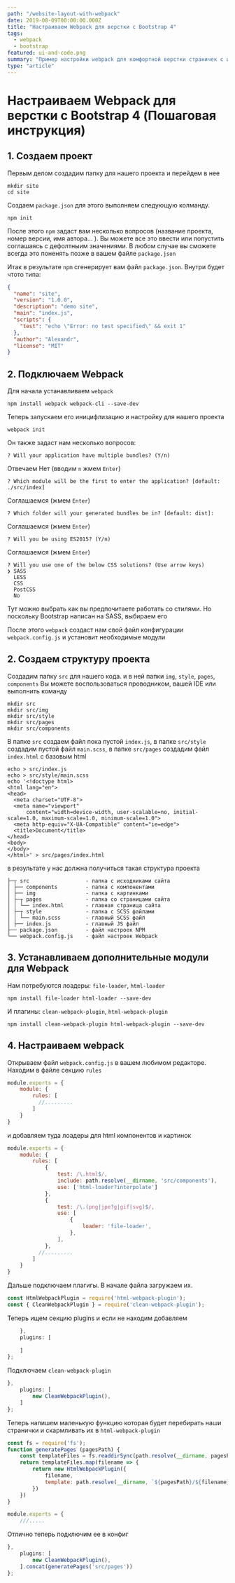 ```yaml
---
path: "/website-layout-with-webpack"
date: 2019-08-09T00:00:00.000Z
title: "Настраиваем Webpack для верстки с Bootstrap 4"
tags:
  - webpack
  - bootstrap
featured: ui-and-code.png
summary: "Пример настройки webpack для комфортной верстки страничек c использованием bootstrap"
type: "article"
---
```

# Настраиваем Webpack для верстки с Bootstrap 4 (Пошаговая инструкция)
## 1. Создаем проект
Первым делом создадим папку для нашего проекта и перейдем в нее
```shell script
mkdir site
cd site
```
Создаем ```package.json``` для этого выполняем следующую колманду.
```shell script
npm init
```
После этого ```npm``` задаст вам несколько вопросов 
(название проекта, номер версии, имя автора... ). 
Вы можете все это ввести или попустить соглашаясь с дефолтныим значениями.
В любом случае вы сможете всегда это поненять позже в вашем файле ```package.json```

Итак в результате ```npm``` сгенерирует вам  файл ```package.json```. Внутри будет чтото типа:
```json
{
  "name": "site",
  "version": "1.0.0",
  "description": "demo site",
  "main": "index.js",
  "scripts": {
    "test": "echo \"Error: no test specified\" && exit 1"
  },
  "author": "Alexandr",
  "license": "MIT"
}
```
## 2. Подключаем Webpack

Для начала устанавливаем ```webpack```
```shell script
npm install webpack webpack-cli --save-dev
```
Теперь запускаем его иницифлизацию и настройку для нашего проекта
```shell script
webpack init
```
Он также задаст нам несколько вопросов:
```shell script
? Will your application have multiple bundles? (Y/n) 
```
Отвечаем Нет (вводим ```n``` жмем ```Enter```)
```shell script
? Which module will be the first to enter the application? [default: ./src/index] 
```
Соглашаемся (жмем ```Enter```)
```shell script
? Which folder will your generated bundles be in? [default: dist]: 
```
Соглашаемся (жмем ```Enter```)
```shell script
? Will you be using ES2015? (Y/n)
```
Соглашаемся (жмем ```Enter```)
```shell script
? Will you use one of the below CSS solutions? (Use arrow keys)
❯ SASS 
  LESS 
  CSS 
  PostCSS 
  No 
```
Тут можно выбрать как вы предпочитаете работать со стилями. 
Но поскольку Bootstrap написан на SASS, выбираем его

После этого ```webpack``` создаст нам свой файл конфигурации ```webpack.config.js``` и установит необходимые модули

## 2. Создаем структуру проекта

Создадим папку ```src``` для нашего кода. и в ней папки ```img```,
```style```, ```pages```, ```components``` 
Вы можете воспользоваться проводником, вашей IDE или выполнить команду  
```shell script
mkdir src 
mkdir src/img
mkdir src/style
mkdir src/pages
mkdir src/components
```

В папке ```src``` создаем файл пока пустой ```index.js```,
в папке ```src/style``` создадим пустой файл ```main.scss```, 
в папке ```src/pages``` создадим файл ```index.html``` с базовым html

```shell script
echo > src/index.js
echo > src/style/main.scss
echo '<!doctype html>
<html lang="en">
<head>
  <meta charset="UTF-8">
  <meta name="viewport"
      content="width=device-width, user-scalable=no, initial-scale=1.0, maximum-scale=1.0, minimum-scale=1.0">
  <meta http-equiv="X-UA-Compatible" content="ie=edge">
  <title>Document</title>
</head>
<body>
</body>
</html>' > src/pages/index.html
```

в результате у нас должна получиться такая структура проекта

```shell script
├─┬ src                  - папка с исходниками сайта
│ ├── components         - папка c компонентами
│ ├── img                - папка с картинками
│ ├─┬ pages              - папка со страницами сайта
│ │ └── index.html       - главная страница сайта
│ ├─┬ style              - папка с SСSS файлами
│ │ └── main.scss        - главный SCSS файл
│ ├── index.js           - главный JS файл
├── package.json         - файл настроек NPM
└── webpack.config.js    - файл настроек Webpack
```

## 3. Устанавливаем дополнительные модули для Webpack

Нам потребуются лоадеры: ```file-loader```, ```html-loader```
```shell script
npm install file-loader html-loader --save-dev
```
И плагины: ```clean-webpack-plugin```, ```html-webpack-plugin```
```shell script
npm install clean-webpack-plugin html-webpack-plugin --save-dev
```

## 4. Настраиваем webpack

Открываем файл ```webpack.config.js``` в вашем любимом редакторе.
Находим в файле секцию ```rules```
```javascript
module.exports = {
	module: {
		rules: [
          //.........
        ]
    }
}
```
и добавляем туда лоадеры для html компонентов и картинок
```javascript
module.exports = {
	module: {
		rules: [
            {
          		test: /\.html$/,
          		include: path.resolve(__dirname, 'src/components'),
          		use: ['html-loader?interpolate']
          	},
          	{
          	    test: /\.(png|jpe?g|gif|svg)$/,
          		use: [
          			{
          				loader: 'file-loader',
          			},
          		],
          	},
          //.........
        ]
    }
}
```
Дальше подключаем плагигы. В начале файла загружаем их.

```javascript
const HtmlWebpackPlugin = require('html-webpack-plugin');
const { CleanWebpackPlugin } = require('clean-webpack-plugin');
```
Теперь ищем секцию plugins и если не находим добавляем

```javascript
	},
	plugins: [
		
	]
};
```
Подключаем ```clean-webpack-plugin```
```javascript
},
	plugins: [
		new CleanWebpackPlugin(),
	]
};
```
Теперь напишем маленькую функцию которая будет перебирать наши странички и скармливать их в 
```html-webpack-plugin```

```javascript
const fs = require('fs');
function generatePages (pagesPath) {
	const templateFiles = fs.readdirSync(path.resolve(__dirname, pagesPath));
	return templateFiles.map(filename => {
		return new HtmlWebpackPlugin({
			filename,
			template: path.resolve(__dirname, `${pagesPath}/${filename}`),
		})
	})
}

module.exports = {
	///.....
```
Отлично теперь подключим ее в конфиг

```javascript
},
	plugins: [
		new CleanWebpackPlugin(),
	].concat(generatePages('src/pages'))
};
```
































